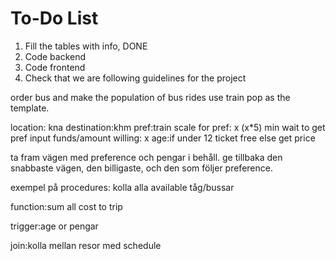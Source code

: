 # To-Do List

1. Fill the tables with info, DONE
2. Code backend
3. Code frontend 
4. Check that we are following guidelines for the project


order bus and make the population of bus rides use train pop as the template.



location: kna
destination:khm
pref:train
scale for pref: x (x*5) min wait to get pref
input funds/amount willing: x
age:if under 12 ticket free else get price

ta fram vägen med preference och pengar i behåll.
ge tillbaka den snabbaste vägen, den billigaste, och den som följer preference.




exempel på procedures: kolla alla available tåg/bussar

function:sum all cost to trip

trigger:age or pengar

join:kolla mellan resor med schedule